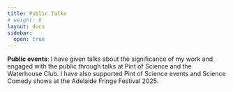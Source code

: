 ```yaml
---
title: Public Talks
# weight: 6
layout: docs
sidebar:
  open: true
---
```


**Public events**: I have given talks about the significance of my work and engaged with the public through talks at Pint of Science and the Waterhouse Club. I have also supported Pint of Science events and Science Comedy shows at the Adelaide Fringe Festival 2025.
